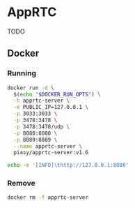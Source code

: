 # AppRTC

TODO

## Docker

### Running

```sh
docker run -d \
  $(echo "$DOCKER_RUN_OPTS") \
  -h apprtc-server \
  -e PUBLIC_IP=127.0.0.1 \
  -p 3033:3033 \
  -p 3478:3478 \
  -p 3478:3478/udp \
  -p 8080:8080 \
  -p 8089:8089 \
  --name apprtc-server \
  piasy/apprtc-server:v1.6
```

```sh
echo -e '[INFO]\thttp://127.0.0.1:8080'
```

### Remove

```sh
docker rm -f apprtc-server
```
